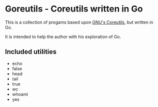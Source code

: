 Goreutils - Coreutils written in Go
===================================

This is a collection of progams based upon [GNU's Coreutils](http://www.gnu.org/software/coreutils/), but written in Go.

It is intended to help the author with his exploration of Go.

Included utilities
------------------

  * echo
  * false
  * head
  * tail
  * true
  * wc
  * whoami
  * yes
